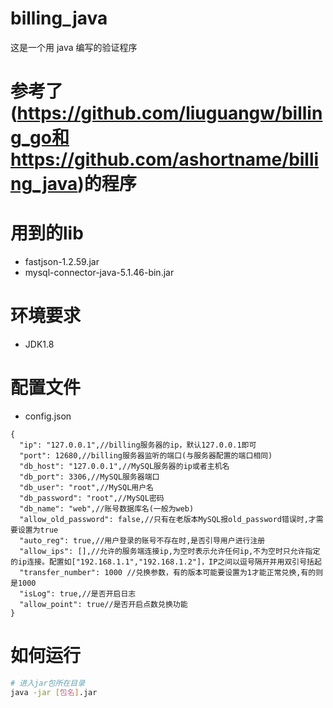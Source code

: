 # billing_java
这是一个用 java 编写的验证程序  

# 参考了(https://github.com/liuguangw/billing_go和https://github.com/ashortname/billing_java)的程序



# 用到的lib  
  -  fastjson-1.2.59.jar  
  -  mysql-connector-java-5.1.46-bin.jar

# 环境要求  
  -  JDK1.8  
# 配置文件  
  -  config.json  
  ```
  {
    "ip": "127.0.0.1",//billing服务器的ip，默认127.0.0.1即可
    "port": 12680,//billing服务器监听的端口(与服务器配置的端口相同)
    "db_host": "127.0.0.1",//MySQL服务器的ip或者主机名
    "db_port": 3306,//MySQL服务器端口
    "db_user": "root",//MySQL用户名
    "db_password": "root",//MySQL密码
    "db_name": "web",//账号数据库名(一般为web)
    "allow_old_password": false,//只有在老版本MySQL报old_password错误时,才需要设置为true
    "auto_reg": true,//用户登录的账号不存在时,是否引导用户进行注册
    "allow_ips": [],//允许的服务端连接ip,为空时表示允许任何ip,不为空时只允许指定的ip连接。配置如["192.168.1.1","192.168.1.2"]，IP之间以逗号隔开并用双引号括起
    "transfer_number": 1000 //兑换参数，有的版本可能要设置为1才能正常兑换,有的则是1000
    "isLog": true,//是否开启日志
    "allow_point": true//是否开启点数兑换功能
}
  ```
# 如何运行  
```bash
# 进入jar包所在目录  
java -jar [包名].jar
```
